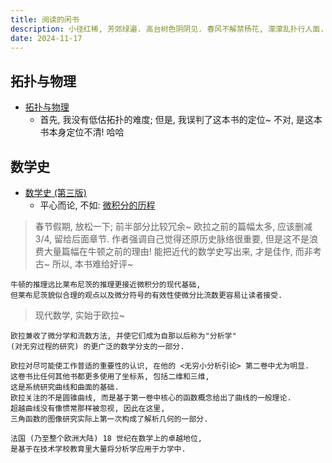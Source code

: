 ```yaml
---
title: 阅读的闲书
description: 小径红稀, 芳郊绿遍. 高台树色阴阴见. 春风不解禁杨花, 濛濛乱扑行人面.
date: 2024-11-17
---
```


## 拓扑与物理

- [拓扑与物理](https://book.douban.com/subject/35388292/)
  - 首先, 我没有低估拓扑的难度; 但是, 我误判了这本书的定位~
    不对, 是这本书本身定位不清! 哈哈

## 数学史

- [数学史 (第三版)](https://book.douban.com/subject/36912183/)
  - 平心而论, 不如:
    [微积分的历程](https://book.douban.com/subject/4904723/)

> 春节假期, 放松一下; 前半部分比较冗余~
  欧拉之前的篇幅太多, 应该删减 3/4, 留给后面章节.
  作者强调自己觉得还原历史脉络很重要,
  但是这不是浪费大量篇幅在牛顿之前的理由!
  能把近代的数学史写出来, 才是佳作, 而非考古~
  所以, 本书难给好评~

```
牛顿的推理远比莱布尼茨的推理更接近微积分的现代基础,
但莱布尼茨貌似合理的观点以及微分符号的有效性使微分比流数更容易让读者接受.
```

> 现代数学, 实始于欧拉~

```
欧拉兼收了微分学和流数方法, 并使它们成为自那以后称为"分析学"
(对无穷过程的研究) 的更广泛的数学分支的一部分.
```

```
欧拉对尽可能使工作普适的重要性的认识, 在他的 <无穷小分析引论> 第二卷中尤为明显.
这卷书比任何其他书都更多使用了坐标系, 包括二维和三维,
这是系统研究曲线和曲面的基础.
欧拉关注的不是圆锥曲线, 而是基于第一卷中核心的函数概念给出了曲线的一般理论.
超越曲线没有像惯常那样被忽视, 因此在这里,
三角函数的图像研究实际上第一次构成了解析几何的一部分.
```

```
法国 (乃至整个欧洲大陆) 18 世纪在数学上的卓越地位,
是基于在技术学校教育里大量将分析学应用于力学中.
```

